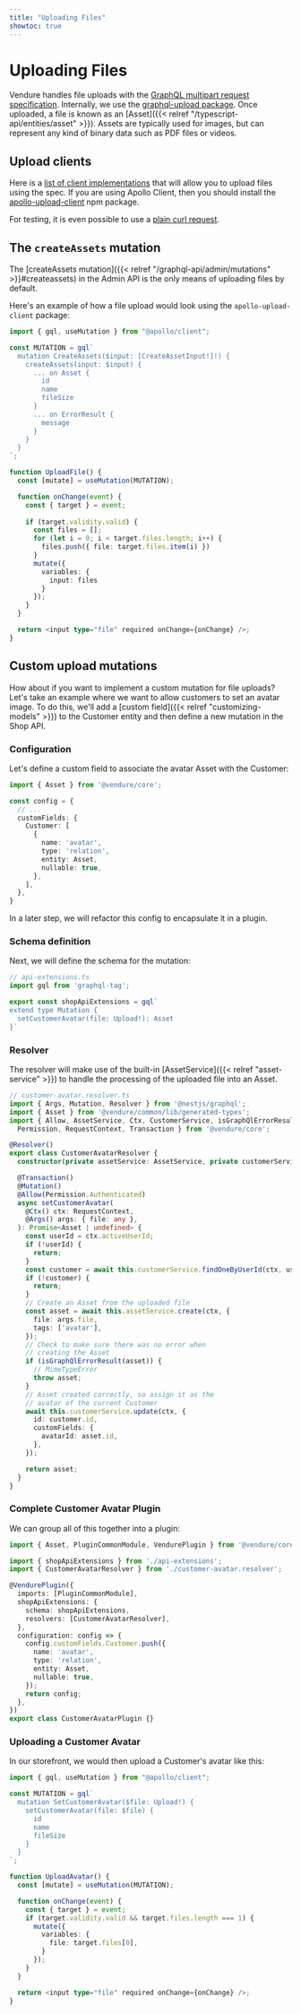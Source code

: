 ```yaml
---
title: "Uploading Files"
showtoc: true
---
```


# Uploading Files 

Vendure handles file uploads with the [GraphQL multipart request specification](https://github.com/jaydenseric/graphql-multipart-request-spec). Internally, we use the [graphql-upload package](https://github.com/jaydenseric/graphql-upload). Once uploaded, a file is known as an [Asset]({{< relref "/typescript-api/entities/asset" >}}). Assets are typically used for images, but can represent any kind of binary data such as PDF files or videos.

## Upload clients

Here is a [list of client implementations](https://github.com/jaydenseric/graphql-multipart-request-spec#client) that will allow you to upload files using the spec. If you are using Apollo Client, then you should install the [apollo-upload-client](https://github.com/jaydenseric/apollo-upload-client) npm package.

For testing, it is even possible to use a [plain curl request](https://github.com/jaydenseric/graphql-multipart-request-spec#single-file).

## The `createAssets` mutation

The [createAssets mutation]({{< relref "/graphql-api/admin/mutations" >}}#createassets) in the Admin API is the only means of uploading files by default. 

Here's an example of how a file upload would look using the `apollo-upload-client` package:

```TypeScript
import { gql, useMutation } from "@apollo/client";

const MUTATION = gql`
  mutation CreateAssets($input: [CreateAssetInput!]!) {
    createAssets(input: $input) {
      ... on Asset {
        id
        name
        fileSize
      }
      ... on ErrorResult {
        message
      }
    }
  }
`;

function UploadFile() {
  const [mutate] = useMutation(MUTATION);

  function onChange(event) {
    const { target } = event;  
    
    if (target.validity.valid) {
      const files = [];
      for (let i = 0; i < target.files.length; i++) {
        files.push({ file: target.files.item(i) })
      }
      mutate({ 
        variables: {
          input: files
        }  
      });
    }
  }

  return <input type="file" required onChange={onChange} />;
}
```

## Custom upload mutations

How about if you want to implement a custom mutation for file uploads? Let's take an example where we want to allow customers to set an avatar image. To do this, we'll add a [custom field]({{< relref "customizing-models" >}}) to the Customer entity and then define a new mutation in the Shop API.

### Configuration

Let's define a custom field to associate the avatar Asset with the Customer:

```TypeScript
import { Asset } from '@vendure/core';

const config = {
  // ...
  customFields: {
    Customer: [
      { 
        name: 'avatar',
        type: 'relation',
        entity: Asset,
        nullable: true,
      },
    ],
  },
}
```

In a later step, we will refactor this config to encapsulate it in a plugin.

### Schema definition

Next, we will define the schema for the mutation:

```TypeScript
// api-extensions.ts
import gql from 'graphql-tag';

export const shopApiExtensions = gql`
extend type Mutation {
  setCustomerAvatar(file: Upload!): Asset
}`
```

### Resolver

The resolver will make use of the built-in [AssetService]({{< relref "asset-service" >}}) to handle the processing of the uploaded file into an Asset.

```TypeScript
// customer-avatar.resolver.ts
import { Args, Mutation, Resolver } from '@nestjs/graphql';
import { Asset } from '@vendure/common/lib/generated-types';
import { Allow, AssetService, Ctx, CustomerService, isGraphQlErrorResult,
  Permission, RequestContext, Transaction } from '@vendure/core';

@Resolver()
export class CustomerAvatarResolver {
  constructor(private assetService: AssetService, private customerService: CustomerService) {}

  @Transaction()
  @Mutation()
  @Allow(Permission.Authenticated)
  async setCustomerAvatar(
    @Ctx() ctx: RequestContext,
    @Args() args: { file: any },
  ): Promise<Asset | undefined> {
    const userId = ctx.activeUserId;
    if (!userId) {
      return;
    }
    const customer = await this.customerService.findOneByUserId(ctx, userId);
    if (!customer) {
      return;
    }
    // Create an Asset from the uploaded file
    const asset = await this.assetService.create(ctx, {
      file: args.file,
      tags: ['avatar'],
    });
    // Check to make sure there was no error when
    // creating the Asset
    if (isGraphQlErrorResult(asset)) {
      // MimeTypeError
      throw asset;
    }
    // Asset created correctly, so assign it as the
    // avatar of the current Customer
    await this.customerService.update(ctx, {
      id: customer.id,
      customFields: {
        avatarId: asset.id,
      },
    });

    return asset;
  }
}
```

### Complete Customer Avatar Plugin

We can group all of this together into a plugin:

```TypeScript
import { Asset, PluginCommonModule, VendurePlugin } from '@vendure/core';

import { shopApiExtensions } from './api-extensions';
import { CustomerAvatarResolver } from './customer-avatar.resolver';

@VendurePlugin({
  imports: [PluginCommonModule],
  shopApiExtensions: {
    schema: shopApiExtensions,
    resolvers: [CustomerAvatarResolver],
  },
  configuration: config => {
    config.customFields.Customer.push({
      name: 'avatar',
      type: 'relation',
      entity: Asset,
      nullable: true,
    });
    return config;
  },
})
export class CustomerAvatarPlugin {}
```

### Uploading a Customer Avatar

In our storefront, we would then upload a Customer's avatar like this:

```TypeScript
import { gql, useMutation } from "@apollo/client";

const MUTATION = gql`
  mutation SetCustomerAvatar($file: Upload!) {
    setCustomerAvatar(file: $file) {
      id
      name
      fileSize
    }
  }
`;

function UploadAvatar() {
  const [mutate] = useMutation(MUTATION);

  function onChange(event) {
    const { target } = event;  
    if (target.validity.valid && target.files.length === 1) {
      mutate({ 
        variables: {
          file: target.files[0],
        }  
      });
    }
  }

  return <input type="file" required onChange={onChange} />;
}
```
